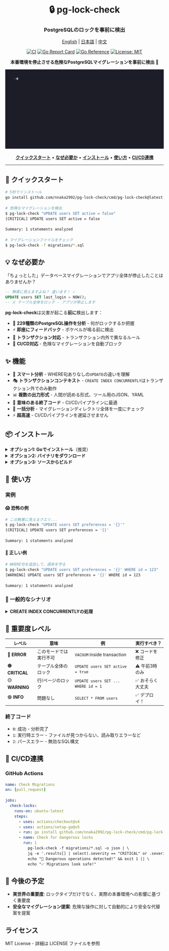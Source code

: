 <div align="center">

# 🔒 pg-lock-check

### PostgreSQLのロックを事前に検出

[English](README.md) | [日本語](README.ja.md) | [中文](README.zh.md)

[![CI](https://github.com/nnaka2992/pg-lock-check/actions/workflows/ci.yml/badge.svg)](https://github.com/nnaka2992/pg-lock-check/actions/workflows/ci.yml)
[![Go Report Card](https://goreportcard.com/badge/github.com/nnaka2992/pg-lock-check)](https://goreportcard.com/report/github.com/nnaka2992/pg-lock-check)
[![Go Reference](https://pkg.go.dev/badge/github.com/nnaka2992/pg-lock-check.svg)](https://pkg.go.dev/github.com/nnaka2992/pg-lock-check)
[![License: MIT](https://img.shields.io/badge/License-MIT-yellow.svg)](https://opensource.org/licenses/MIT)

**本番環境を停止させる危険なPostgreSQLマイグレーションを事前に検出** 🚨

![pg-lock-check demo](docs/assets/demo.gif)

[**クイックスタート**](#-クイックスタート) • [**なぜ必要か**](#-なぜ必要か) • [**インストール**](#-インストール) • [**使い方**](#-使い方) • [**CI/CD連携**](#-cicd連携)

</div>

---

## 🚀 クイックスタート

```bash
# 5秒でインストール
go install github.com/nnaka2992/pg-lock-check/cmd/pg-lock-check@latest

# 危険なマイグレーションを検出
$ pg-lock-check "UPDATE users SET active = false"
[CRITICAL] UPDATE users SET active = false

Summary: 1 statements analyzed

# マイグレーションファイルをチェック
$ pg-lock-check -f migrations/*.sql
```

## 💡 なぜ必要か

「ちょっとした」データベースマイグレーションでアプリ全体が停止したことはありませんか？

```sql
-- 無害に見えますよね？ 違います！ 💀
UPDATE users SET last_login = NOW();
-- ☠️ テーブル全体をロック - アプリが停止します
```

**pg-lock-check**は災害が起こる**前に**検出します：

- 🎯 **229種類のPostgreSQL操作を分析** - 何がロックするか把握
- ⚡ **即座にフィードバック** - ポケベルが鳴る前に検出
- 🔄 **トランザクション対応** - トランザクション内外で異なるルール
- 🚦 **CI/CD対応** - 危険なマイグレーションを自動ブロック

## ✨ 機能

- 🧠 **スマート分析** - WHERE句ありなしの`UPDATE`の違いを理解
- 🎭 **トランザクションコンテキスト** - `CREATE INDEX CONCURRENTLY`はトランザクション外でのみ動作
- 📊 **複数の出力形式** - 人間が読める形式、ツール用のJSON、YAML
- 🚪 **意味のある終了コード** - CI/CDパイプラインに最適
- 📁 **一括分析** - マイグレーションディレクトリ全体を一度にチェック
- ⚡ **超高速** - CI/CDパイプラインを遅延させません

## 📦 インストール

<details>
<summary><b>オプション1: Goでインストール</b>（推奨）</summary>

```bash
go install github.com/nnaka2992/pg-lock-check/cmd/pg-lock-check@latest
```
</details>

<details>
<summary><b>オプション2: バイナリをダウンロード</b></summary>

[リリースページ](https://github.com/nnaka2992/pg-lock-check/releases)から最新版を取得。

</details>

<details>
<summary><b>オプション3: ソースからビルド</b></summary>

```bash
git clone https://github.com/nnaka2992/pg-lock-check.git
cd pg-lock-check
go build -o pg-lock-check ./cmd/pg-lock-check
```
</details>

## 🎯 使い方

### 実例

#### 😱 恐怖の例
```bash
# この無害に見えるクエリ...
$ pg-lock-check "UPDATE users SET preferences = '{}'"
[CRITICAL] UPDATE users SET preferences = '{}'

Summary: 1 statements analyzed
```

#### 🎉 正しい例
```bash
# WHERE句を追加して、週末を守る
$ pg-lock-check "UPDATE users SET preferences = '{}' WHERE id = 123"
[WARNING] UPDATE users SET preferences = '{}' WHERE id = 123

Summary: 1 statements analyzed
```

### 🔧 一般的なシナリオ

<details>
<summary><b>CREATE INDEX CONCURRENTLYの処理</b></summary>

```bash
# ❌ トランザクション内 - 失敗
$ pg-lock-check "CREATE INDEX CONCURRENTLY idx_users_email ON users(email)"
[ERROR] CREATE INDEX CONCURRENTLY idx_users_email ON users(email)

Summary: 1 statements analyzed

# ✅ トランザクション外 - 動作
$ pg-lock-check --no-transaction "CREATE INDEX CONCURRENTLY idx_users_email ON users(email)"
[WARNING] CREATE INDEX CONCURRENTLY idx_users_email ON users(email)

Summary: 1 statements analyzed
```
</details>

## 🚦 重要度レベル

| レベル | 意味 | 例 | 実行すべき？ |
|-------|------|-----|------------|
| 🔴 **ERROR** | このモードでは実行不可 | `VACUUM` inside transaction | ❌ コードを修正 |
| 🟠 **CRITICAL** | テーブル全体のロック | `UPDATE users SET active = true` | ⚠️ 午前3時のみ |
| 🟡 **WARNING** | 行/ページのロック | `UPDATE users SET ... WHERE id = 1` | ✅ おそらく大丈夫 |
| 🟢 **INFO** | 問題なし | `SELECT * FROM users` | ✅ デプロイ！ |

### 終了コード

- `0`: 成功 - 分析完了
- `1`: 実行時エラー - ファイルが見つからない、読み取りエラーなど
- `2`: パースエラー - 無効なSQL構文

## 🚀 CI/CD連携

### GitHub Actions
```yaml
name: Check Migrations
on: [pull_request]

jobs:
  check-locks:
    runs-on: ubuntu-latest
    steps:
      - uses: actions/checkout@v4
      - uses: actions/setup-go@v5
      - run: go install github.com/nnaka2992/pg-lock-check/cmd/pg-lock-check@latest
      - name: Check for dangerous locks
        run: |
          pg-lock-check -f migrations/*.sql -o json | \
          jq -e '.results[] | select(.severity == "CRITICAL" or .severity == "ERROR")' && \
          echo "🚨 Dangerous operations detected!" && exit 1 || \
          echo "✅ Migrations look safe!"
```

## 🔮 今後の予定

- **実世界の重要度**: ロックタイプだけでなく、実際の本番環境への影響に基づく重要度
- **安全なマイグレーション提案**: 危険な操作に対して自動的により安全な代替案を提案

## ライセンス

MIT License - 詳細は LICENSE ファイルを参照